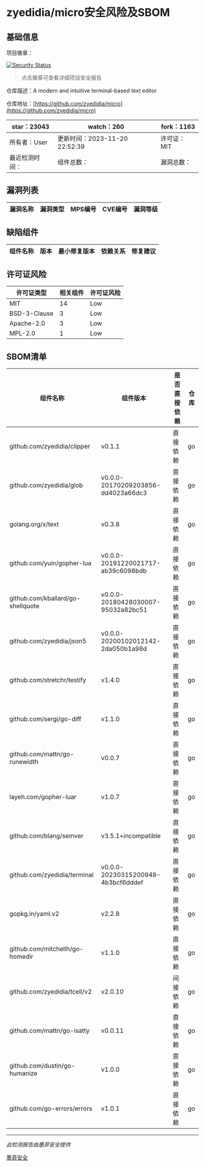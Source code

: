 # zyedidia/micro安全风险及SBOM

## 基础信息

项目徽章：

[![Security Status](https://www.murphysec.com/platform3/v31/badge/1726669151862214656.svg)](https://www.murphysec.com/console/report/1693324664501985280/1726669151862214656)

> 点击徽章可查看详细项目安全报告

仓库描述：A modern and intuitive terminal-based text editor

仓库地址：[https://github.com/zyedidia/micro](https://github.com/zyedidia/micro)

| star：23043 | watch：260 | fork：1163 |
| ----------- | -------------- | ------------ |
| 所有者：User | 更新时间：2023-11-20 22:52:39 | 许可证：MIT |
| 最近检测时间： | 组件总数： | 漏洞总数： |




## 漏洞列表

| 漏洞名称 | 漏洞类型 | MPS编号 | CVE编号 | 漏洞等级 |
| ------- | ------ | ------- | ------ | ----- |





## 缺陷组件

| 组件名称 | 版本 | 最小修复版本 | 依赖关系 | 修复建议 |
| -------- | ---- | ------------ | -------- | -------- |





## 许可证风险

| 许可证类型 | 相关组件 | 许可证风险 |
| ---------- | -------- | ---------- |
|MIT|14|Low|
|BSD-3-Clause|3|Low|
|Apache-2.0|3|Low|
|MPL-2.0|1|Low|




## SBOM清单

| 组件名称 | 组件版本 | 是否直接依赖 | 仓库 |
| -------- | -------- | ------------ | ---- |
|github.com/zyedidia/clipper|v0.1.1|直接依赖|go|
|github.com/zyedidia/glob|v0.0.0-20170209203856-dd4023a66dc3|直接依赖|go|
|golang.org/x/text|v0.3.8|直接依赖|go|
|github.com/yuin/gopher-lua|v0.0.0-20191220021717-ab39c6098bdb|直接依赖|go|
|github.com/kballard/go-shellquote|v0.0.0-20180428030007-95032a82bc51|直接依赖|go|
|github.com/zyedidia/json5|v0.0.0-20200102012142-2da050b1a98d|直接依赖|go|
|github.com/stretchr/testify|v1.4.0|直接依赖|go|
|github.com/sergi/go-diff|v1.1.0|直接依赖|go|
|github.com/mattn/go-runewidth|v0.0.7|直接依赖|go|
|layeh.com/gopher-luar|v1.0.7|直接依赖|go|
|github.com/blang/semver|v3.5.1+incompatible|直接依赖|go|
|github.com/zyedidia/terminal|v0.0.0-20230315200948-4b3bcf6dddef|直接依赖|go|
|gopkg.in/yaml.v2|v2.2.8|直接依赖|go|
|github.com/mitchellh/go-homedir|v1.1.0|直接依赖|go|
|github.com/zyedidia/tcell/v2|v2.0.10|间接依赖|go|
|github.com/mattn/go-isatty|v0.0.11|直接依赖|go|
|github.com/dustin/go-humanize|v1.0.0|直接依赖|go|
|github.com/go-errors/errors|v1.0.1|直接依赖|go|


------

*此检测报告由墨菲安全提供*

[墨菲安全](www.murphysec.com)